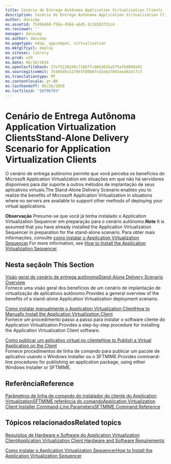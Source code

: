 ```yaml
---
title: Cenário de Entrega Autônoma Application Virtualization Clients
description: Cenário de Entrega Autônoma Application Virtualization Clients
author: dansimp
ms.assetid: 7545b468-f58a-4504-a6d5-3c2d303731c4
ms.reviewer: ''
manager: dansimp
ms.author: dansimp
ms.pagetype: mdop, appcompat, virtualization
ms.mktglfcycl: deploy
ms.sitesec: library
ms.prod: w10
ms.date: 06/16/2016
ms.openlocfilehash: 37ef5238190c716bffc0663635a5f5afbd808a91
ms.sourcegitcommit: 354664bc527d93f80687cd2eba70d1eea024c7c3
ms.translationtype: MT
ms.contentlocale: pt-BR
ms.lasthandoff: 06/26/2020
ms.locfileid: "10796703"
---
```

# <span data-ttu-id="478a7-103">Cenário de Entrega Autônoma Application Virtualization Clients</span><span class="sxs-lookup"><span data-stu-id="478a7-103">Stand-Alone Delivery Scenario for Application Virtualization Clients</span></span>


<span data-ttu-id="478a7-104">O cenário de entrega autônomo permite que você perceba os benefícios do Microsoft Application Virtualization em situações em que não há servidores disponíveis para dar suporte a outros métodos de implantação de seus aplicativos virtuais.</span><span class="sxs-lookup"><span data-stu-id="478a7-104">The Stand-Alone Delivery Scenario enables you to realize the benefits of Microsoft Application Virtualization in situations where no servers are available to support other methods of deploying your virtual applications.</span></span>

<span data-ttu-id="478a7-105">**Observação**  Presume-se que você já tenha instalado o Application Virtualization Sequencer em preparação para o cenário autônomo.</span><span class="sxs-lookup"><span data-stu-id="478a7-105">**Note** It is assumed that you have already installed the Application Virtualization Sequencer in preparation for the stand-alone scenario.</span></span> <span data-ttu-id="478a7-106">Para obter mais informações, consulte [como instalar o Application Virtualization Sequencer](how-to-install-the-application-virtualization-sequencer.md).</span><span class="sxs-lookup"><span data-stu-id="478a7-106">For more information, see [How to Install the Application Virtualization Sequencer](how-to-install-the-application-virtualization-sequencer.md).</span></span>

 

## <span data-ttu-id="478a7-107">Nesta seção</span><span class="sxs-lookup"><span data-stu-id="478a7-107">In This Section</span></span>


<a href="" id="stand-alone-delivery-scenario-overview"></a>[<span data-ttu-id="478a7-108">Visão geral de cenário de entrega autônoma</span><span class="sxs-lookup"><span data-stu-id="478a7-108">Stand-Alone Delivery Scenario Overview</span></span>](stand-alone-delivery-scenario-overview.md)  
<span data-ttu-id="478a7-109">Fornece uma visão geral dos benefícios de um cenário de implantação de virtualização de aplicativos autônomo.</span><span class="sxs-lookup"><span data-stu-id="478a7-109">Provides a general overview of the benefits of a stand-alone Application Virtualization deployment scenario.</span></span>

<a href="" id="how-to-manually-install-the-application-virtualization-client"></a>[<span data-ttu-id="478a7-110">Como instalar manualmente o Application Virtualization Client</span><span class="sxs-lookup"><span data-stu-id="478a7-110">How to Manually Install the Application Virtualization Client</span></span>](how-to-manually-install-the-application-virtualization-client.md)  
<span data-ttu-id="478a7-111">Fornece um procedimento passo a passo para instalar o software cliente do Application Virtualization.</span><span class="sxs-lookup"><span data-stu-id="478a7-111">Provides a step-by-step procedure for installing the Application Virtualization Client software.</span></span>

<a href="" id="how-to-publish-a-virtual-application-on-the-client"></a>[<span data-ttu-id="478a7-112">Como publicar um aplicativo virtual no cliente</span><span class="sxs-lookup"><span data-stu-id="478a7-112">How to Publish a Virtual Application on the Client</span></span>](how-to-publish-a-virtual-application-on-the-client.md)  
<span data-ttu-id="478a7-113">Fornece procedimentos de linha de comando para publicar um pacote de aplicativo usando o Windows Installer ou o SFTMIME.</span><span class="sxs-lookup"><span data-stu-id="478a7-113">Provides command-line procedures for publishing an application package, using either Windows Installer or SFTMIME.</span></span>

## <span data-ttu-id="478a7-114">Referência</span><span class="sxs-lookup"><span data-stu-id="478a7-114">Reference</span></span>


<span data-ttu-id="478a7-115">[Parâmetros de linha de comando do instalador do cliente do Application Virtualization](application-virtualization-client-installer-command-line-parameters.md)[SFTMIME referência do comando](sftmime--command-reference.md)</span><span class="sxs-lookup"><span data-stu-id="478a7-115">[Application Virtualization Client Installer Command-Line Parameters](application-virtualization-client-installer-command-line-parameters.md)[SFTMIME Command Reference](sftmime--command-reference.md)</span></span>

## <span data-ttu-id="478a7-116">Tópicos relacionados</span><span class="sxs-lookup"><span data-stu-id="478a7-116">Related topics</span></span>


[<span data-ttu-id="478a7-117">Requisitos de Hardware e Software do Application Virtualization Client</span><span class="sxs-lookup"><span data-stu-id="478a7-117">Application Virtualization Client Hardware and Software Requirements</span></span>](application-virtualization-client-hardware-and-software-requirements.md)

[<span data-ttu-id="478a7-118">Como instalar o Application Virtualization Sequencer</span><span class="sxs-lookup"><span data-stu-id="478a7-118">How to Install the Application Virtualization Sequencer</span></span>](how-to-install-the-application-virtualization-sequencer.md)

 

 





